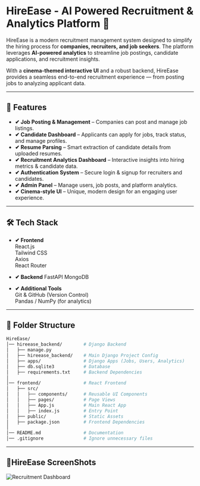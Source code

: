 # HireEase - AI Powered Recruitment & Analytics Platform 💼  

HireEase is a modern recruitment management system designed to simplify the hiring process for **companies, recruiters, and job seekers**. The platform leverages **AI-powered analytics** to streamline job postings, candidate applications, and recruitment insights.  

With a **cinema-themed interactive UI** and a robust backend, HireEase provides a seamless end-to-end recruitment experience — from posting jobs to analyzing applicant data.  

---

## 📌 **Features**  

- **✔ Job Posting & Management** – Companies can post and manage job listings.  
- **✔ Candidate Dashboard** – Applicants can apply for jobs, track status, and manage profiles.  
- **✔ Resume Parsing** – Smart extraction of candidate details from uploaded resumes.  
- **✔ Recruitment Analytics Dashboard** – Interactive insights into hiring metrics & candidate data.  
- **✔ Authentication System** – Secure login & signup for recruiters and candidates.  
- **✔ Admin Panel** – Manage users, job posts, and platform analytics.  
- **✔ Cinema-style UI** – Unique, modern design for an engaging user experience.  

---

## 🛠️ **Tech Stack**  

- **✔ Frontend**  
   React.js  
   Tailwind CSS  
   Axios  
   React Router  

- **✔ Backend**
   FastAPI
   MongoDB  

- **✔ Additional Tools**  
   Git & GitHub (Version Control)  
   Pandas / NumPy (for analytics)  

---

## **📂 Folder Structure**  

```bash
HireEase/
│── hireease_backend/        # Django Backend
│   ├── manage.py
│   ├── hireease_backend/    # Main Django Project Config
│   ├── apps/                # Django Apps (Jobs, Users, Analytics)
│   ├── db.sqlite3           # Database
│   ├── requirements.txt     # Backend Dependencies
│
│── frontend/                # React Frontend
│   ├── src/
│   │   ├── components/      # Reusable UI Components
│   │   ├── pages/           # Page Views
│   │   ├── App.js           # Main React App
│   │   ├── index.js         # Entry Point
│   ├── public/              # Static Assets
│   ├── package.json         # Frontend Dependencies
│
│── README.md                # Documentation
│── .gitignore               # Ignore unnecessary files


```
---
## 🤖HireEase ScreenShots 
![Recruitment Dashboard](frontend/public/screenshots/dashboard.png)
